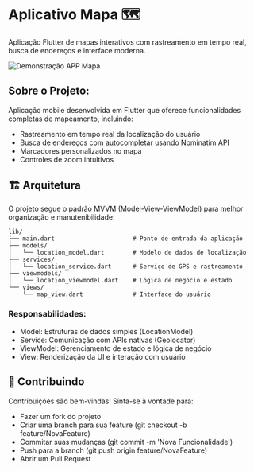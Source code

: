 # Aplicativo Mapa 🗺️
 Aplicação Flutter de mapas interativos com rastreamento em tempo real, busca de endereços e interface moderna.

![Demonstração APP Mapa](https://github.com/PedroCoelhoIF/Aplicativo_Mapa/blob/main/assets/demo/demo-app-mapa.gif?raw=true)

## Sobre o Projeto:
Aplicação mobile desenvolvida em Flutter que oferece funcionalidades completas de mapeamento, incluindo:

 - Rastreamento em tempo real da localização do usuário
 - Busca de endereços com autocompletar usando Nominatim API
 - Marcadores personalizados no mapa
 - Controles de zoom intuitivos

## 🏗️ Arquitetura
O projeto segue o padrão MVVM (Model-View-ViewModel) para melhor organização e manutenibilidade:

```
lib/
├── main.dart                      # Ponto de entrada da aplicação
├── models/
│   └── location_model.dart        # Modelo de dados de localização
├── services/
│   └── location_service.dart      # Serviço de GPS e rastreamento
├── viewmodels/
│   └── location_viewmodel.dart    # Lógica de negócio e estado
└── views/
    └── map_view.dart              # Interface do usuário
```
### Responsabilidades:
  - Model: Estruturas de dados simples (LocationModel)
  - Service: Comunicação com APIs nativas (Geolocator)
  - ViewModel: Gerenciamento de estado e lógica de negócio
  - View: Renderização da UI e interação com usuário

## 🤝 Contribuindo
Contribuições são bem-vindas! Sinta-se à vontade para:
 - Fazer um fork do projeto
 - Criar uma branch para sua feature (git checkout -b feature/NovaFeature)
 - Commitar suas mudanças (git commit -m 'Nova Funcionalidade')
 - Push para a branch (git push origin feature/NovaFeature)
 - Abrir um Pull Request
